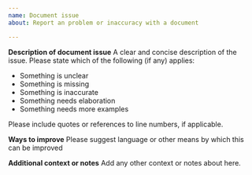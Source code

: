 ```yaml
---
name: Document issue
about: Report an problem or inaccuracy with a document

---
```


**Description of document issue**
A clear and concise description of the issue. Please state which of the following (if any) applies:
- Something is unclear
- Something is missing
- Something is inaccurate
- Something needs elaboration
- Something needs more examples

Please include quotes or references to line numbers, if applicable.

**Ways to improve**
Please suggest language or other means by which this can be improved

**Additional context or notes**
Add any other context or notes about here.
